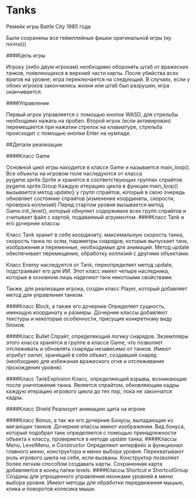 # Tanks

Ремейк игры Battle City 1985 года

Были сохранены все геймплейные фишки оригинальной игры (ну почти)))

####Цель игры

Игроку (либо двум игрокам) необходимо оборонять штаб от вражеских танков, появляющихся
 в верхней части карты. После убийства всех врагов на уровне, игра переключается на следующий.
 В случаях, если у обоих игроков закончились жизни или штаб был разрушен, игра оканчивается.
 
 
####Управление

Первый игрок управляется с помощью кнопок WASD, для стрельбы необходимо нажать на пробел.
Второй игрок (если активирован) перемещается при нажатии стрелок на клавиатуре, стрельба происходит
с помощью кнопки Enter на нумпаде. 


##Детали реализации

####Класс Game

 Основной цикл игры находится в классе Game и называется main_loop().
 Все объекты на игровом поле наследуются от класса pygame.sprite.Sprite и хранятся в соответствующих группах спрайтов pygame.sprite.Group
 Каждую итерацию цикла в функции main_loop() вызывается метод update() у групп спрайтов, 
 который в свою очередь обновляет состояние спрайтов (изменение координаты, скорости, проверка коллизий)
 Перед стартом уровня вызывается метод Game.init_level(), который обнуляет содержимое всех групп спрайтов
 и считывает файл с картой, подаваемый агрументом.
####Класс Tank и его дочерние классы

 Класс Tank хранит в себе координату, максимальную скорость танка, скорость танка по осям,
 параметры снарядов, которые выпускает танк, изображения и переменные, необходимые для анимаций.
 Метод update обеспечивает перемещение, обработку коллизий с другими объектами.


 Класс Enemy наследуется от Tank, переопределяет метод update, подстраивает его для ИИ.
 Этот класс имеет четыре наследника, которые в основном лишь наделяют танк некотоыми свойствами.


 Также, для реализации игрока, создан класс Player, который добавляет метод для управления танком.

####Класс Block, а также его дочерние
 Определяет сущность, имеющую координату и размеры. 
 Дочерние классы добавляют текстуры и некоторые особенности, присущие конкретному виду блоков.

####Класс Bullet
 Спрайт, определяющий логику снарядов. Экземпляры этого класса хранятся в группе в классе Game,
 что позволяет отслеживать и обновлять снаряды независимо от танков.
 Имеют атрибут owner, хранящий в себе объект, создавший снаряд (необходимо для избежания вражеского огня и отслеживания прохождения уровня).

####Класс TankExplosion
 Класс, определяющий взрывы, возникающие после уничтожения танка.
 Является спрайтом, обновляющим кадры каждую итерацию игрового цикла до тех пор, пока не закончатся кадры.

####Класс Shield
 Реализует анимацию щита на игроке

####Класс Bonus, а так же его дочерние
 Бонусы, выпадающие из мигающих танков. Дочерние классы имеют изображения.
 Вид бонуса, который подобрал танк определяется с помощью принадлежности объекта к классу,
 проверяется в методе update танка.
####Классы Menu, LevelMenu, и Constructor
 Определяют интерфейс и функционал главного меню, конструктора и меню выбора уровня.
 Перехватывают роль игрового цикла на себя, если вызваны.
 Конструктор позволяет более легким способом создавать карты.
 Сохраненная карта добавляется в конец папки levels.
####Классы Shortcut и ShortcutGroup
 Созданы для упрощенного управления иконками уровней в меню выбора уровня.
 Имеют методы для обработки передвижения мышью, клика и поворотов колесика мыши.
